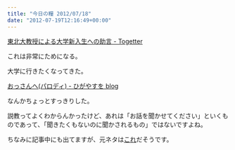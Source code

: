 ```yaml
---
title: "今日の糧 2012/07/18"
date: "2012-07-19T12:16:49+00:00"
---
```


  [東北大教授による大学新入生への助言 - Togetter](http://togetter.com/li/285298)

これは非常にためになる。

大学に行きたくなってきた。

  [おっさんへ(パロディ) - ひがやすを blog](http://d.hatena.ne.jp/higayasuo/20120717/1342529985)

なんかちょっとすっきりした。

説教ってよくわからんかったけど、あれは「お話を聞かせてください」といくものであって、「聞きたくもないのに聞かされるもの」ではないですよね。

ちなみに記事中にも出てますが、元ネタは[これ](http://d.hatena.ne.jp/shi3z/20120715/1342320729)だそうです。

